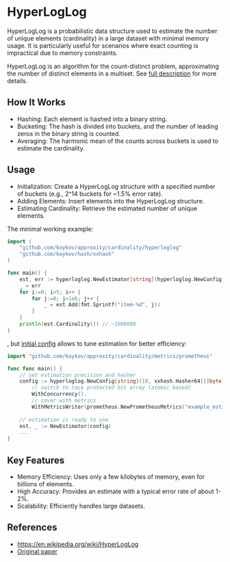 # HyperLogLog

HyperLogLog is a probabilistic data structure used to estimate the number of unique elements (cardinality) in a large
dataset with minimal memory usage. It is particularly useful for scenarios where exact counting is impractical due to
memory constraints.

HyperLogLog is an algorithm for the count-distinct problem, approximating the number of distinct elements in a multiset.
See [full description](https://en.wikipedia.org/wiki/HyperLogLog) for more details.

## How It Works

* Hashing: Each element is hashed into a binary string.
* Bucketing: The hash is divided into buckets, and the number of leading zeros in the binary string is counted.
* Averaging: The harmonic mean of the counts across buckets is used to estimate the cardinality.

## Usage

* Initialization: Create a HyperLogLog structure with a specified number of buckets (e.g., 2^14 buckets for ~1.5% error rate).
* Adding Elements: Insert elements into the HyperLogLog structure.
* Estimating Cardinality: Retrieve the estimated number of unique elements.

The minimal working example:
```go
import (
    "github.com/koykov/approxity/cardinality/hyperloglog"
    "github.com/koykov/hash/xxhash"
)

func main() {
    est, err := hyperloglog.NewEstimator[string](hyperloglog.NewConfig(18, xxhash.Hasher64[[]byte]{}))
    _ = err
    for i:=0; i<5; i++ {
	    for j:=0; j<1e6; j++ {
		    _ = est.Add(fmt.Sprintf("item-%d", j))
	    }	
    }
	println(est.Cardinality()) // ~1000000
}
```
, but [initial config](config.go) allows to tune estimation for better efficiency:
```go
import "github.com/koykov/approxity/cardinality/metrics/prometheus"

func func main() {
    // set estimation precision and hasher
    config := hyperloglog.NewConfig[string](18, xxhash.Hasher64[[]byte]{}).
        // switch to race protected bit array (atomic based)
        WithConcurrency().
        // cover with metrics
        WithMetricsWriter(prometheus.NewPrometheusMetrics("example_estimation"))
    
    // estimation is ready to use
    est, _ := NewEstimator(config)
	...
}
```

## Key Features

* Memory Efficiency: Uses only a few kilobytes of memory, even for billions of elements.
* High Accuracy: Provides an estimate with a typical error rate of about 1-2%.
* Scalability: Efficiently handles large datasets.

## References

* https://en.wikipedia.org/wiki/HyperLogLog
* [Original paper](http://algo.inria.fr/flajolet/Publications/FlFuGaMe07.pdf)
